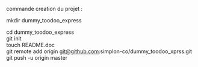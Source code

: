 
commande creation du projet :<br/>

mkdir dummy_toodoo_express</br>

cd dummy_toodoo_express</br>
git init</br>
touch README.doc</br>
git remote add origin git@github.com:simplon-co/dummy_toodoo_xprss.git<br/>
git push -u origin master<br/>
